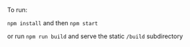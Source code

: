 To run: 

`npm install` and then `npm start`

or run `npm run build` and serve the static `/build` subdirectory